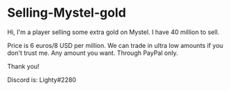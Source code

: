 # Selling-Mystel-gold

Hi,
I'm a player selling some extra gold on Mystel. I have 40 million to sell.

Price is 6 euros/8 USD per million. We can trade in ultra low amounts if you don't trust me. Any amount you want. Through PayPal only.

Thank you!

Discord is: Lighty#2280
